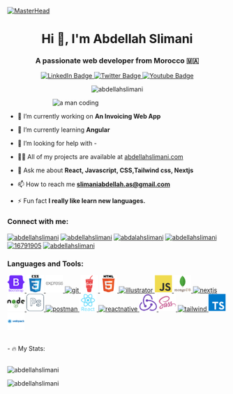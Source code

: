 [![MasterHead](https://jusmarktech.com/public/a/images/pages/web_development.gif)](https://abdellahslimani.com)
<h1 align="center">Hi 👋, I'm Abdellah Slimani</h1>
<h3 align="center">A passionate web developer from Morocco 🇲🇦</h3>
<div id="badges" align="center">
  <a href="https://www.linkedin.com/in/abdellahslimani">
    <img src="https://img.shields.io/badge/LinkedIn-blue?style=for-the-badge&logo=linkedin&logoColor=white" alt="LinkedIn Badge"/>
  </a>
  <a href="https://www.twitter.com/abdalahslimani">
    <img src="https://img.shields.io/badge/Twitter-blue?style=for-the-badge&logo=twitter&logoColor=white" alt="Twitter Badge"/>
  </a>
  <a href="https://www.abdellahslimani.com">
    <img src="https://img.shields.io/badge/Portfolio-red?style=for-the-badge&logo=Product-Hunt&logoColor=white" alt="Youtube Badge"/>
  </a>
</div>
<p align="center"> <img src="https://komarev.com/ghpvc/?username=abdellahslimani&label=Profile%20views&color=0e75b6&style=flat" alt="abdellahslimani" /> </p>
<img align="right" alt="a man coding" width="400" src="https://media0.giphy.com/media/3iyKHMIKg5VWG6qHUm/giphy.gif?cid=ecf05e47rng6tqa5ndfy75xtj9jzcfu65tbxkwnqc0x6f9sl&ep=v1_stickers_search&rid=giphy.gif"/>

<br>

- 🔭 I’m currently working on **An Invoicing Web App**

- 🌱 I’m currently learning **Angular**

- 🤝 I’m looking for help with -

- 👨‍💻 All of my projects are available at [abdellahslimani.com](https://www.abdellahslimani.com)

- 💬 Ask me about **React, Javascript, CSS,Tailwind css, Nextjs**

- 📫 How to reach me **slimaniabdellah.as@gmail.com**

- ⚡ Fun fact **I really like learn new languages.**

<h3 align="left">Connect with me:</h3>
<p align="left">
<a href="https://codepen.io/abdellahslimani" target="blank"><img align="center" src="https://raw.githubusercontent.com/rahuldkjain/github-profile-readme-generator/master/src/images/icons/Social/codepen.svg" alt="abdellahslimani" height="30" width="40" /></a>
<a href="https://dev.to/abdellahslimani" target="blank"><img align="center" src="https://raw.githubusercontent.com/rahuldkjain/github-profile-readme-generator/master/src/images/icons/Social/devto.svg" alt="abdellahslimani" height="30" width="40" /></a>
<a href="https://twitter.com/abdalahslimani" target="blank"><img align="center" src="https://raw.githubusercontent.com/rahuldkjain/github-profile-readme-generator/master/src/images/icons/Social/twitter.svg" alt="abdalahslimani" height="30" width="40" /></a>
<a href="https://linkedin.com/in/abdellahslimani" target="blank"><img align="center" src="https://raw.githubusercontent.com/rahuldkjain/github-profile-readme-generator/master/src/images/icons/Social/linked-in-alt.svg" alt="abdellahslimani" height="30" width="40" /></a>
<a href="https://stackoverflow.com/users/16791905" target="blank"><img align="center" src="https://raw.githubusercontent.com/rahuldkjain/github-profile-readme-generator/master/src/images/icons/Social/stack-overflow.svg" alt="16791905" height="30" width="40" /></a>
<a href="https://www.leetcode.com/abdellahslimani" target="blank"><img align="center" src="https://raw.githubusercontent.com/rahuldkjain/github-profile-readme-generator/master/src/images/icons/Social/leet-code.svg" alt="abdellahslimani" height="30" width="40" /></a>
</p>

<h3 align="left">Languages and Tools:</h3>
<p align="left"> <a href="https://getbootstrap.com" target="_blank" rel="noreferrer"> <img src="https://raw.githubusercontent.com/devicons/devicon/master/icons/bootstrap/bootstrap-plain-wordmark.svg" alt="bootstrap" width="40" height="40"/> </a> <a href="https://www.w3schools.com/css/" target="_blank" rel="noreferrer"> <img src="https://raw.githubusercontent.com/devicons/devicon/master/icons/css3/css3-original-wordmark.svg" alt="css3" width="40" height="40"/> </a> <a href="https://expressjs.com" target="_blank" rel="noreferrer"> <img src="https://raw.githubusercontent.com/devicons/devicon/master/icons/express/express-original-wordmark.svg" alt="express" width="40" height="40"/> </a> <a href="https://git-scm.com/" target="_blank" rel="noreferrer"> <img src="https://www.vectorlogo.zone/logos/git-scm/git-scm-icon.svg" alt="git" width="40" height="40"/> </a> <a href="https://gulpjs.com" target="_blank" rel="noreferrer"> <img src="https://raw.githubusercontent.com/devicons/devicon/master/icons/gulp/gulp-plain.svg" alt="gulp" width="40" height="40"/> </a> <a href="https://www.w3.org/html/" target="_blank" rel="noreferrer"> <img src="https://raw.githubusercontent.com/devicons/devicon/master/icons/html5/html5-original-wordmark.svg" alt="html5" width="40" height="40"/> </a> <a href="https://www.adobe.com/in/products/illustrator.html" target="_blank" rel="noreferrer"> <img src="https://www.vectorlogo.zone/logos/adobe_illustrator/adobe_illustrator-icon.svg" alt="illustrator" width="40" height="40"/> </a> <a href="https://developer.mozilla.org/en-US/docs/Web/JavaScript" target="_blank" rel="noreferrer"> <img src="https://raw.githubusercontent.com/devicons/devicon/master/icons/javascript/javascript-original.svg" alt="javascript" width="40" height="40"/> </a> <a href="https://www.mongodb.com/" target="_blank" rel="noreferrer"> <img src="https://raw.githubusercontent.com/devicons/devicon/master/icons/mongodb/mongodb-original-wordmark.svg" alt="mongodb" width="40" height="40"/> </a> <a href="https://nextjs.org/" target="_blank" rel="noreferrer"> <img src="https://cdn.worldvectorlogo.com/logos/nextjs-2.svg" alt="nextjs" width="40" height="40"/> </a> <a href="https://nodejs.org" target="_blank" rel="noreferrer"> <img src="https://raw.githubusercontent.com/devicons/devicon/master/icons/nodejs/nodejs-original-wordmark.svg" alt="nodejs" width="40" height="40"/> </a> <a href="https://www.photoshop.com/en" target="_blank" rel="noreferrer"> <img src="https://raw.githubusercontent.com/devicons/devicon/master/icons/photoshop/photoshop-line.svg" alt="photoshop" width="40" height="40"/> </a> <a href="https://postman.com" target="_blank" rel="noreferrer"> <img src="https://www.vectorlogo.zone/logos/getpostman/getpostman-icon.svg" alt="postman" width="40" height="40"/> </a> <a href="https://reactjs.org/" target="_blank" rel="noreferrer"> <img src="https://raw.githubusercontent.com/devicons/devicon/master/icons/react/react-original-wordmark.svg" alt="react" width="40" height="40"/> </a> <a href="https://reactnative.dev/" target="_blank" rel="noreferrer"> <img src="https://reactnative.dev/img/header_logo.svg" alt="reactnative" width="40" height="40"/> </a> <a href="https://redux.js.org" target="_blank" rel="noreferrer"> <img src="https://raw.githubusercontent.com/devicons/devicon/master/icons/redux/redux-original.svg" alt="redux" width="40" height="40"/> </a> <a href="https://sass-lang.com" target="_blank" rel="noreferrer"> <img src="https://raw.githubusercontent.com/devicons/devicon/master/icons/sass/sass-original.svg" alt="sass" width="40" height="40"/> </a> <a href="https://tailwindcss.com/" target="_blank" rel="noreferrer"> <img src="https://www.vectorlogo.zone/logos/tailwindcss/tailwindcss-icon.svg" alt="tailwind" width="40" height="40"/> </a> <a href="https://www.typescriptlang.org/" target="_blank" rel="noreferrer"> <img src="https://raw.githubusercontent.com/devicons/devicon/master/icons/typescript/typescript-original.svg" alt="typescript" width="40" height="40"/> </a> <a href="https://webpack.js.org" target="_blank" rel="noreferrer"> <img src="https://raw.githubusercontent.com/devicons/devicon/d00d0969292a6569d45b06d3f350f463a0107b0d/icons/webpack/webpack-original-wordmark.svg" alt="webpack" width="40" height="40"/> </a> </p>
<br>
- 🔥 My Stats: 
<br>
<br>

<p ><img src="https://github-readme-streak-stats.herokuapp.com/?user=abdellahslimani&" alt="abdellahslimani" /></p>
<p ><img src="https://github-readme-stats.vercel.app/api/top-langs?username=abdellahslimani&show_icons=true&locale=en&layout=compact" alt="abdellahslimani" /></p>





